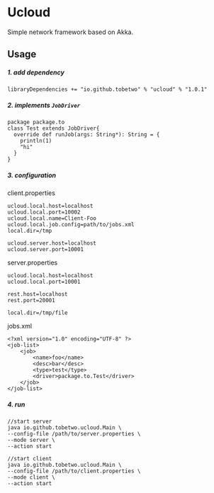 # Ucloud
Simple network framework based on Akka.
## Usage
##### 1. add dependency
```
libraryDependencies += "io.github.tobetwo" % "ucloud" % "1.0.1"
```
##### 2. implements `JobDriver`
```
package package.to
class Test extends JobDriver{
  override def runJob(args: String*): String = {
    println(1)
    "hi"
  }
}
```
##### 3. configuration
client.properties
```
ucloud.local.host=localhost
ucloud.local.port=10002
ucloud.local.name=Client-Foo
ucloud.local.job.config=path/to/jobs.xml
local.dir=/tmp

ucloud.server.host=localhost
ucloud.server.port=10001
```
server.properties
```
ucloud.local.host=localhost
ucloud.local.port=10001

rest.host=localhost
rest.port=20001

local.dir=/tmp/file

```
 jobs.xml
 ```
 <?xml version="1.0" encoding="UTF-8" ?>
 <job-list>
     <job>
         <name>foo</name>
         <desc>bar</desc>
         <type>test</type>
         <driver>package.to.Test</driver>
     </job>
 </job-list>
 ```
##### 4. run
```
//start server
java io.github.tobetwo.ucloud.Main \
--config-file /path/to/server.properties \
--mode server \
--action start

//start client
java io.github.tobetwo.ucloud.Main \
--config-file /path/to/client.properties \
--mode client \
--action start

```
